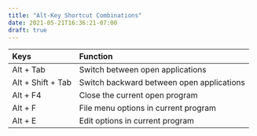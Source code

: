 ```yaml
---
title: "Alt-Key Shortcut Combinations"
date: 2021-05-21T16:36:21-07:00
draft: true
---
```


| Keys                       | Function                                               |
|:---------------------------|:-------------------------------------------------------| 
| Alt + Tab                  | Switch between open applications                       |
| Alt + Shift + Tab          | Switch backward between open applications              |
| Alt + F4                   | Close the current open program                         |
| Alt + F                    | File menu options in current program                   |
| Alt + E                    | Edit options in current program                        |
